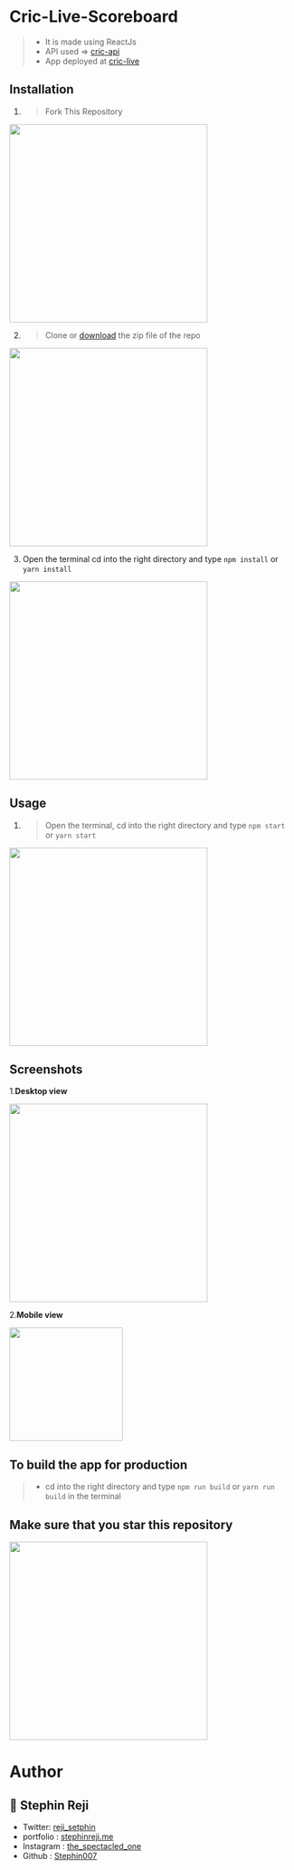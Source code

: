 # Cric-Live-Scoreboard

> - It is made using ReactJs 
> - API used => [cric-api](https://www.cricapi.com/)
> - App deployed at [cric-live](https://criclive.stephinreji.me/)

## Installation 

1. > Fork This Repository
<img width="350px" src="https://github-images.s3.amazonaws.com/help/bootcamp/Bootcamp-Fork.png"  />

2. > Clone or [download](https://github.com/stephin007/CricLive/archive/master.zip) the zip file of the repo
<img width="350px" src="https://camo.githubusercontent.com/f0dd84e28df34704f5a2a919fc2248c25bfa46062c69c4c25e3e76d07e81a11c/68747470733a2f2f626c6f67732e7361702e636f6d2f77702d636f6e74656e742f75706c6f6164732f323031392f30372f323031392d30372d31325f31312d31382d30332e6a7067" />

3. Open the terminal cd into the right directory and type `npm install` or `yarn install`
<img width="350px" src="https://camo.githubusercontent.com/0eec469504523580406010ab1cb7c497d6533c28d5daa57893bedb091c3f07f4/68747470733a2f2f7061727a69627974652e6d652f626c6f672f77702d636f6e74656e742f75706c6f6164732f323031392f30352f352d496e7374616c61722d646570656e64656e636961732d636f6e2d6e706d2d696e7374616c6c2d792d656a6563757461722d7365727669646f722d64652d4e6f64652d656e2d416e64726f69642d636f6e2d5465726d75782e6a7067" />

## Usage

1. > Open the terminal, cd into the right directory and type `npm start` or `yarn start`
<img width="350px" src="https://camo.githubusercontent.com/0f92e05258e6d53108a10c53441f2f4ffea34095f842502b966963b86efb199f/68747470733a2f2f6d69726f2e6d656469756d2e636f6d2f6d61782f333031362f312a595f5545487862795f37577957686e5a6a33533369512e706e67" />

## Screenshots

1.**Desktop view**

<img width="350px" src="https://i.ibb.co/f4zfqyq/crick-live.png" />

2.**Mobile view**

<img width="200px" src="https://i.ibb.co/Bzyg7mL/crick-live.png" />

## To build the app for production

 > - cd  into the right directory and type `npm run build` or `yarn run build` in the terminal

## Make sure that you star this repository

<img width="350px" src="https://res.cloudinary.com/practicaldev/image/fetch/s--MJisiJsL--/c_imagga_scale,f_auto,fl_progressive,h_420,q_auto,w_1000/https://thepracticaldev.s3.amazonaws.com/i/2nn6mhp57inp6rdxarzt.png" />

# Author
## 👤 Stephin Reji
- Twitter: [reji_setphin](https://twitter.com/reji_stephin)
- portfolio : [stephinreji.me](https://stephinreji.me)
- Instagram : [the_spectacled_one](https://instagram.com/the_spectacled_one/)
- Github : [Stephin007](https://github.com/Stephin007)
